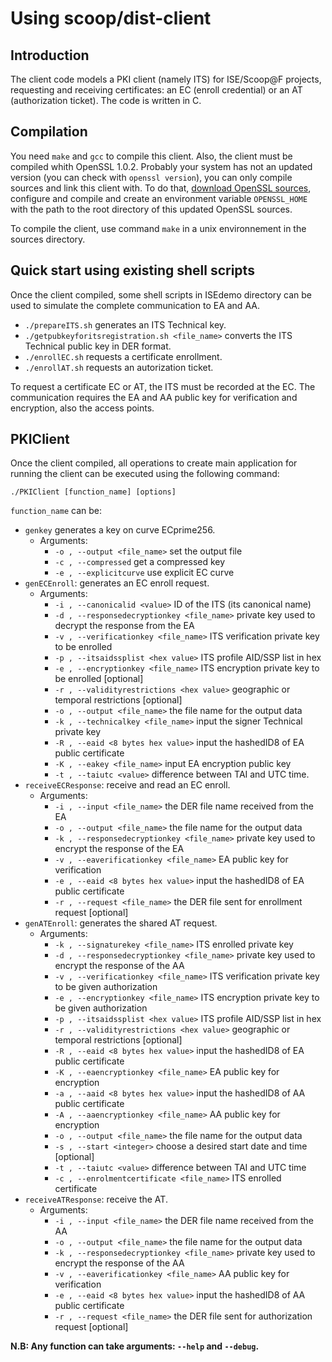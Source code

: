 
# Using scoop/dist-client
 
## Introduction
 
The client code models a PKI client (namely ITS) for ISE/Scoop@F projects, requesting and receiving certificates: an EC (enroll credential) or an AT (authorization ticket). The code is written in C.
 
## Compilation
 
You need `make` and `gcc` to compile this client. Also, the client must be compiled whith OpenSSL 1.0.2. Probably your system has not an updated version (you can check with `openssl version`), you can only compile sources and link this client with. To do that, [download OpenSSL sources](https://www.openssl.org/source/), configure and compile and create an environment variable `OPENSSL_HOME` with the path to the root directory of this updated OpenSSL sources.
 
To compile the client, use command `make` in a unix environnement in the sources directory.
 
## Quick start using existing shell scripts
 
Once the client compiled, some shell scripts in ISEdemo directory can be used to simulate the complete communication to EA and AA.
 
 * `./prepareITS.sh` generates an ITS Technical key.
 * `./getpubkeyforitsregistration.sh <file_name>` converts the ITS Technical public key in DER format.
 * `./enrollEC.sh` requests a certificate enrollment.
 * `./enrollAT.sh` requests an autorization ticket.

To request a certificate EC or AT, the ITS must be recorded at the EC. The communication requires the EA and AA public key for verification and encryption, also the access points.

## PKIClient
 
 Once the client compiled, all operations to create main application for running the client can be executed using the following command:
 ```
 ./PKIClient [function_name] [options]
 ```

`function_name` can be:

 * `genkey` generates a key on curve ECprime256.
     * Arguments:
         * `-o , --output <file_name>` set the output file
         * `-c , --compressed` get a compressed key
         * `-e , --explicitcurve` use explicit EC curve
 * `genECEnroll`: generates an EC enroll request.
     * Arguments:
         * `-i , --canonicalid <value>` ID of the ITS (its canonical name)
         * `-d , --responsedecryptionkey <file_name>` private key used to decrypt the response from the EA
         * `-v , --verificationkey <file_name>` ITS verification private key to be enrolled
         * `-p , --itsaidssplist <hex value>` ITS profile AID/SSP list in hex
         * `-e , --encryptionkey <file_name>` ITS encryption private key to be enrolled [optional]
         * `-r , --validityrestrictions <hex value>` geographic or temporal restrictions [optional]
         * `-o , --output <file_name>` the file name for the output data
         * `-k , --technicalkey <file_name>` input the signer Technical private key
         * `-R , --eaid <8 bytes hex value>` input the hashedID8 of EA public certificate
         * `-K , --eakey <file_name>` input EA encryption public key
         * `-t , --taiutc <value>` difference between TAI and UTC time.
 * `receiveECResponse`: receive and read an EC enroll.
     * Arguments:
         * `-i , --input <file_name>` the DER file name received from the EA
         * `-o , --output <file_name>` the file name for the output data
         * `-k , --responsedecryptionkey <file_name>` private key used to encrypt the response of the EA
         * `-v , --eaverificationkey <file_name>` EA public key for verification
         * `-e , --eaid <8 bytes hex value>` input the hashedID8 of EA public certificate
         * `-r , --request <file_name>` the DER file sent for enrollment request [optional]
 * `genATEnroll`: generates the shared AT request.
     * Arguments:
         * `-k , --signaturekey <file_name>` ITS enrolled private key
         * `-d , --responsedecryptionkey <file_name>` private key used to encrypt the response of the AA
         * `-v , --verificationkey <file_name>` ITS verification private key to be given authorization
         * `-e , --encryptionkey <file_name>` ITS encryption private key to be given authorization
         * `-p , --itsaidssplist <hex value>` ITS profile AID/SSP list in hex
         * `-r , --validityrestrictions <hex value>` geographic or temporal restrictions [optional]
         * `-R , --eaid <8 bytes hex value>` input the hashedID8 of EA public certificate
         * `-K , --eaencryptionkey <file_name>` EA public key for encryption
         * `-a , --aaid <8 bytes hex value>` input the hashedID8 of AA public certificate
         * `-A , --aaencryptionkey <file_name>` AA public key for encryption
         * `-o , --output <file_name>` the file name for the output data
         * `-s , --start <integer>` choose a desired start date and time [optional]
         * `-t , --taiutc <value>` difference between TAI and UTC time
         * `-c , --enrolmentcertificate <file_name>` ITS enrolled certificate
 * `receiveATResponse`: receive the AT.
     * Arguments:
         * `-i , --input <file_name>` the DER file name received from the AA
         * `-o , --output <file_name>` the file name for the output data
         * `-k , --responsedecryptionkey <file_name>` private key used to encrypt the response of the AA
         * `-v , --eaverificationkey <file_name>` AA public key for verification
         * `-e , --eaid <8 bytes hex value>` input the hashedID8 of AA public certificate
         * `-r , --request <file_name>` the DER file sent for authorization request [optional]
 
**N.B: Any function can take arguments: `--help` and `--debug`.**
 

